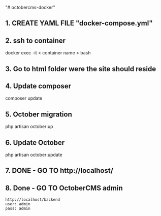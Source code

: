 "# octobercms-docker" 
## 1. CREATE YAML FILE "docker-compose.yml"
## 2. ssh to container 
docker exec -it < container name > bash 
## 3. Go to html folder were the site should reside
## 4. Update composer
composer update
## 5. October migration
php artisan october:up
## 6. Update October
php artisan october:update
## 7. DONE - GO TO http://localhost/
## 8. Done - GO TO OctoberCMS admin
	http://localhost/backend 
	user: admin 
	pass: admin


